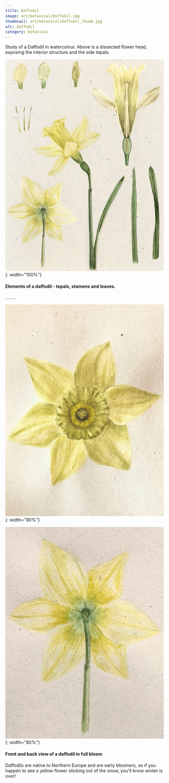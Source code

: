 ```yaml
---
title: Daffodil
image: art/botanical/daffodil.jpg
thumbnail: art/botanical/daffodil_thumb.jpg
alt: daffodil
category: botanical
---
```


Study of a Daffodil in watercolour. Above is a dissected flower head, exposing the interior structure and the side tepals.

![daffodil](./assets/img/art/botanical/daffodil_structure.jpg){: width="100%"}

#### Elements of a daffodil - tepals, stamens and leaves.

........

![daffodil front](./assets/img/art/botanical/daffodil_front.jpg){: width="80%"}

![daffodil back](./assets/img/art/botanical/daffodil_back.jpg){: width="80%"}

#### Front and back view of a daffodil in full bloom

Daffodils are native to Northern Europe and are early bloomers, so if you happen to see a yellow flower sticking out of the snow, you’ll know winter is over!
